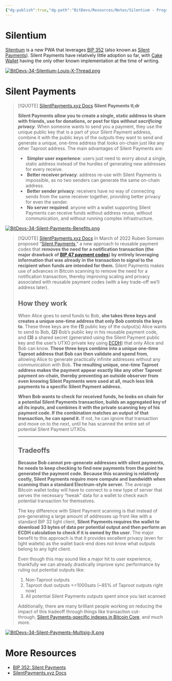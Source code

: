 ```yaml
---
{"dg-publish":true,"dg-path":"BitDevs/Resources/Notes/Silentium - Progressive Web App with Silent Payments.md","permalink":"/bit-devs/resources/notes/silentium-progressive-web-app-with-silent-payments/","title":"Silentium - Progressive Web App with Silent Payments","tags":["bitcoin","bitdevs","socratic-34","privacy","wallet"],"noteIcon":"3","created":"2024-05-18T12:41:34.067-10:00","updated":"2024-05-20T13:36:53.272-10:00"}
---
```




# Silentium

[Silentium](https://app.silentium.dev/) is a new PWA that leverages [BIP 352](https://bips.dev/352/) (also known as [Silent Payments](https://silentpayments.xyz/)). Silent Payments have relatively little adoption so far, with [Cake Wallet](https://cakewallet.com/) having the only other known implementation at the time of writing.

[![BitDevs-34-Silentium-Louis-X-Thread.png](/img/user/para/artifacts/BitDevs-34-Silentium-Louis-X-Thread.png)](https://x.com/TheSingerLouis/status/1790824126472667227)

# Silent Payments

> [!QUOTE] [SilentPayments.xyz Docs](https://silentpayments.xyz/docs/)
> **Silent Payments tl;dr**
> 
> **Silent Payments allow you to create a single, static address to share with friends, use for donations, or post for tips _without sacrificing privacy_**. When someone wants to send you a payment, they use the unique public key that is a part of your Silent Payment address, combine it with the public keys of the outputs they want to send and generate a unique, one-time address that looks on-chain just like any other Taproot address. The main advantages of Silent Payments are:
> -  **Simpler user experience**: users just need to worry about a single, static address instead of the hurdles of generating new addresses for every receive.
> -  **Better receiver privacy**: address re-use with Silent Payments is impossible, as no two senders can generate the same on-chain address.
> -  **Better sender privacy**: receivers have no way of connecting sends from the same receiver together, providing better privacy for even the sender.
> -  **No server required**: anyone with a wallet supporting Silent Payments can receive funds without address reuse, without communication, and without running complex infrastructure.

[![BitDevs-34-Silent-Payments-Benefits.png](/img/user/para/artifacts/BitDevs-34-Silent-Payments-Benefits.png)](https://silentpayments.xyz/)

> [!QUOTE] [SilentPayments.xyz Docs](https://silentpayments.xyz/docs/)
> In March of 2022 Ruben Somsen proposed “[Silent Payments](https://gist.github.com/RubenSomsen/c43b79517e7cb701ebf77eec6dbb46b8),” a new approach to reusable payment codes that **removes the need for a notification transaction (the major drawback of [BIP 47 payment codes](https://silentpayments.xyz/docs/comparing-proposals/bip47)) by entirely leveraging information that was already in the transaction to signal to the recipient when funds are intended for them.** Silent Payments makes use of advances in Bitcoin scanning to remove the need for a notification transaction, thereby improving scaling and privacy associated with reusable payment codes (with a key trade-off we’ll address later).
> 
> ## How they work
> 
> When Alice goes to send funds to Bob, **she takes three keys and creates a unique one-time address that only Bob controls the keys to**. These three keys are the **(1)** public key of the output(s) Alice wants to send to Bob, **(2)** Bob’s public key in his reusable payment code, and **(3)** a shared secret (generated using the Silent Payment public key and the user’s UTXO private key using [ECDH](https://en.wikipedia.org/wiki/Elliptic-curve_Diffie%E2%80%93Hellman)) that only Alice and Bob can know. **These three keys combine into a unique one-time Taproot address that Bob can then validate and spend from**, allowing Alice to generate practically infinite addresses without any communication with Bob. **The resulting unique, one-time Taproot address makes the payment appear exactly like any other Taproot payment on-chain, thereby preventing an outside observer from even knowing Silent Payments were used at all, much less link payments to a specific Silent Payment address.**
> 
> **When Bob wants to check for received funds, he looks on chain for a potential Silent Payments transaction, builds an aggregated key of all its inputs, and combines it with the private scanning key of his payment code. If the combination matches an output of that transaction, he can spend it.** If not, he can ignore that transaction and move on to the next, until he has scanned the entire set of potential Silent Payment UTXOs.
> 
> ---
> 
> ## Tradeoffs
> 
> **Because Bob cannot pre-generate addresses with silent payments, he needs to keep checking to find new payments from the point he generated the payment code. Because this scanning is relatively costly, Silent Payments require more compute and bandwidth when scanning than a standard Electrum-style server.** The average Bitcoin wallet today will have to connect to a new type of server that serves the necessary “tweak” data for a wallet to check each potential transaction for themselves.
> 
> The key difference with Silent Payment scanning is that instead of pre-generating a large amount of addresses up front like with a standard BIP 32 light client, **Silent Payments requires the wallet to download 33 bytes of data per potential output and then perform an ECDH calculation to check if it is owned by the user**. The major benefit to this approach is that it provides excellent privacy (even for light wallets) as the wallet back-end does not know what outputs belong to any light client.
> 
> Even though this may sound like a major hit to user experience, thankfully we can already drastically improve sync performance by ruling out potential outputs like:
> 1. Non-Taproot outputs
> 2. Taproot dust outputs <=1000sats (~85% of Taproot outputs right now)
> 3. All potential Silent Payments outputs spent since you last scanned
> 
> Additionally, there are many brilliant people working on reducing the impact of this tradeoff through things like transaction cut-through, [Silent Payments-specific indexes in Bitcoin Core](https://github.com/bitcoin/bitcoin/pull/28241#), and much more.

[![BitDevs-34-Silent-Payments-Multisig-X.png](/img/user/para/artifacts/BitDevs-34-Silent-Payments-Multisig-X.png)](https://x.com/_benma_/status/1792420181517750278)

# More Resources
- [BIP 352: Silent Payments](https://bips.dev/352/)
- [SilentPayments.xyz Docs](https://silentpayments.xyz/)